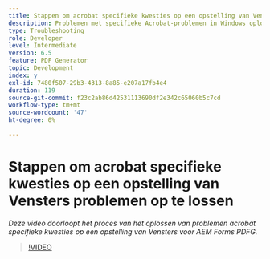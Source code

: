 ```yaml
---
title: Stappen om acrobat specifieke kwesties op een opstelling van Vensters problemen op te lossen
description: Problemen met specifieke Acrobat-problemen in Windows oplossen
type: Troubleshooting
role: Developer
level: Intermediate
version: 6.5
feature: PDF Generator
topic: Development
index: y
exl-id: 7480f507-29b3-4313-8a85-e207a17fb4e4
duration: 119
source-git-commit: f23c2ab86d42531113690df2e342c65060b5c7cd
workflow-type: tm+mt
source-wordcount: '47'
ht-degree: 0%

---
```


# Stappen om acrobat specifieke kwesties op een opstelling van Vensters problemen op te lossen

*Deze video doorloopt het proces van het oplossen van problemen acrobat specifieke kwesties op een opstelling van Vensters voor AEM Forms PDFG.*

>[!VIDEO](https://video.tv.adobe.com/v/335480?quality=12&learn=on)
